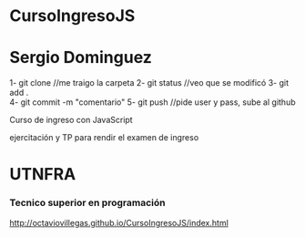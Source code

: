 # CursoIngresoJS
# Sergio Dominguez

1- git clone    //me traigo la carpeta
2- git status    //veo que se modificó
3- git add .    
4- git commit -m "comentario"
5- git push     //pide user y pass, sube al github


Curso de ingreso con JavaScript

ejercitación y TP para rendir el examen de ingreso 
<h1>UTNFRA</h1>
<h3>Tecnico superior en programación</h3>


http://octaviovillegas.github.io/CursoIngresoJS/index.html

